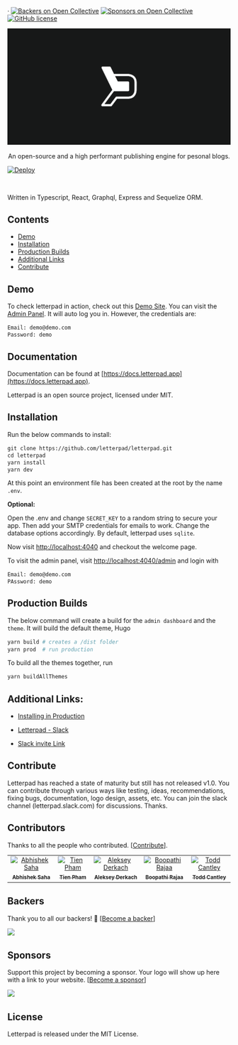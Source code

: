 &middot; [![Backers on Open Collective](https://opencollective.com/letterpad/backers/badge.svg)](#backers) [![Sponsors on Open Collective](https://opencollective.com/letterpad/sponsors/badge.svg)](#sponsors) [![GitHub license](https://img.shields.io/badge/license-MIT-blue.svg)](https://github.com/letterpad/letterpad/blob/master/LICENSE)

<img src="banner.png">

<p align="center">
  An open-source and a high performant publishing engine for pesonal blogs. <br/>
</p>

[![Deploy](https://www.herokucdn.com/deploy/button.svg)](https://heroku.com/deploy?template=https://github.com/letterpad/letterpad/tree/master)

<br/>

Written in Typescript, React, Graphql, Express and Sequelize ORM.

## Contents

- [Demo](#demo)
- [Installation](#installation)
- [Production Builds](#production-builds)
- [Additional Links](#additional-links)
- [Contribute](#contribute)

## Demo

To check letterpad in action, check out this [Demo Site](https://letterpad.app/demo).
You can visit the [Admin Panel](https://letterpad.app/demo/admin/login). It will auto log you in.
However, the credentials are:

```
Email: demo@demo.com
Password: demo
```

## Documentation

Documentation can be found at [https://docs.letterpad.app](https://docs.letterpad.app).

Letterpad is an open source project, licensed under MIT.

## Installation

Run the below commands to install:

```
git clone https://github.com/letterpad/letterpad.git
cd letterpad
yarn install
yarn dev
```

At this point an environment file has been created at the root by the name `.env`.

**Optional:**

Open the .env and change `SECRET_KEY` to a random string to secure your app. Then add your SMTP credentials for emails to work. Change the database options accordingly. By default, letterpad uses `sqlite`.

Now visit [http://localhost:4040](http://localhost:4040) and checkout the welcome page.

To visit the admin panel, visit [http://localhost:4040/admin](http://localhost:4040/admin) and login with

```
Email: demo@demo.com
PAssword: demo
```

## Production Builds

The below command will create a build for the `admin dashboard` and the `theme`. It will build the default theme, Hugo

```sh
yarn build # creates a /dist folder
yarn prod  # run production
```

To build all the themes together, run

```sh
yarn buildAllThemes
```

## Additional Links:

- [Installing in Production](https://medium.com/@ajaxtown/installing-letterpad-in-digital-ocean-8ed53c66b114)

- [Letterpad - Slack](https://letterpad.slack.com)

- [Slack invite Link](https://tinyurl.com/letterpad)

## Contribute

Letterpad has reached a state of maturity but still has not released v1.0. You can contribute through various ways like
testing, ideas, recommendations, fixing bugs, documentation, logo design, assets, etc. You can join the slack channel (letterpad.slack.com) for discussions. Thanks.

## Contributors

Thanks to all the people who contributed. [[Contribute](CONTRIBUTING.md)].

<table>
    <tr>
        <td align="center">
            <a href="https://github.com/ajaxtown"><img src="https://avatars3.githubusercontent.com/u/1502352?s=460&v=4" width="100px;" alt="Abhishek Saha" />
                <br /><sub><b>Abhishek Saha</b></sub></a>
           </td>
        <td align="center">
            <a href="https://github.com/tienpham94"><img src="https://avatars0.githubusercontent.com/u/25751050?s=460&v=4" width="100px;" alt="Tien Pham" />
                <br /><sub><b>Tien Pham</b></sub></a>
           </td>
        <td align="center">
            <a href="https://github.com/alder"><img src="https://avatars3.githubusercontent.com/u/199887?s=460&v=4" width="100px;" alt="Aleksey Derkach" />
                <br /><sub><b>Aleksey Derkach</b></sub></a>
        </td>
        <td align="center">
            <a href="https://github.com/boopathi"><img src="https://avatars1.githubusercontent.com/u/294474?s=460&v=4" width="100px;" alt="Boopathi Rajaa" />
                <br /><sub><b>Boopathi Rajaa</b></sub></a>
            </td>
       </td>
       <td align="center">
            <a href="https://toddcantley.com"><img src="https://cdn.dribbble.com/users/997175/avatars/normal/dd175be405cc04ac43be1877f521184d.png?1501249987" width="100px;" alt="Todd Cantley" />
                <br /><sub><b>Todd Cantley</b></sub></a>
            </td>
       </td>
    </tr>
</table>

## Backers

Thank you to all our backers! 🙏 [[Become a backer](https://opencollective.com/letterpad#backer)]

<a href="https://opencollective.com/letterpad#backers" target="_blank">
    <img src="https://opencollective.com/letterpad/backers.svg?width=890">
</a>

## Sponsors

Support this project by becoming a sponsor. Your logo will show up here with a link to your website. [[Become a sponsor](https://opencollective.com/letterpad#sponsor)]

<a href="https://opencollective.com/letterpad/sponsor/0/website" target="_blank">
    <img src="https://opencollective.com/letterpad/sponsor/0/avatar.svg">
</a>

## License

Letterpad is released under the MIT License.
